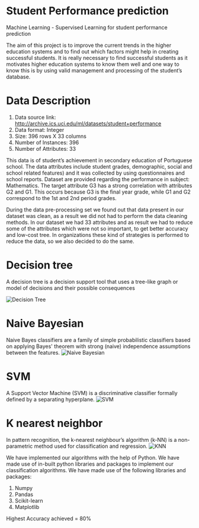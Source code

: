 # Student Performance prediction
Machine Learning - Supervised Learning for student performance prediction 

The aim of this project is to improve the current trends in the higher education systems and to find out which factors might help in creating successful students. It is really necessary to find successful students as it motivates higher education systems to know them well and one way to know this is by using valid management and processing of the student’s database.

# Data Description
1. Data source link:  http://archive.ics.uci.edu/ml/datasets/student+performance 
2. Data format: Integer
3. Size:  396 rows X 33 columns
4. Number of Instances: 396
5. Number of Attributes: 33

This data is of student’s achievement in secondary education of Portuguese school. The data attributes include student grades, demographic, social and school related features) and it was collected by using questionnaires and school reports. Dataset are provided regarding the performance in subject: Mathematics. The target attribute G3 has a strong correlation with attributes G2 and G1. This occurs because G3 is the final year grade, while G1 and G2 correspond to the 1st and 2nd period grades. 

During the data pre-processing set we found out that data present in our dataset was clean, as a result we did not had to perform the data cleaning methods. 
In our dataset we had 33 attributes and as result we had to reduce some of the attributes which were not so important, to get better accuracy and low-cost tree. In organizations these kind of strategies is performed to reduce the data, so we also decided to do the same.

# Decision tree 
A decision tree is a decision support tool that uses a tree-like graph or model of decisions and their possible consequences

![Decision Tree](https://github.com/ashishT1712/Data-Mining-Student-Performance/blob/master/DecisionTree.png)


# Naive Bayesian 
Naive Bayes classifiers are a family of simple probabilistic classifiers based on applying Bayes' theorem with strong (naive) independence assumptions between the features.
![Naive Bayesian](https://github.com/ashishT1712/Data-Mining-Student-Performance/blob/master/NaiveBayesian.png)

# SVM 
A Support Vector Machine (SVM) is a discriminative classifier formally defined by a separating hyperplane.
![SVM](https://github.com/ashishT1712/Data-Mining-Student-Performance/blob/master/Support%20Vector%20Machine.png)

# K nearest neighbor  
In pattern recognition, the k-nearest neighbour’s algorithm (k-NN) is a non-parametric method used for classification and regression. 
![KNN](https://github.com/ashishT1712/Data-Mining-Student-Performance/blob/master/K-Nearest%20Neighbors.png)

We have implemented our algorithms with the help of Python. We have made use of in-built python libraries and packages to implement our classification algorithms. We have made use of the following libraries and packages:
1) Numpy
2) Pandas
3) Scikit-learn
4) Matplotlib

Highest Accuracy achieved = 80%

